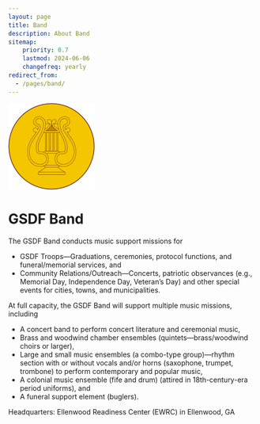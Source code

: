 ```yaml
---
layout: page
title: Band
description: About Band
sitemap:
    priority: 0.7
    lastmod: 2024-06-06
    changefreq: yearly
redirect_from:
  - /pages/band/
---
```


![](/images/army_bands_emb_n11062.gif)
# GSDF Band

The GSDF Band conducts music support missions for
- GSDF Troops—Graduations, ceremonies, protocol functions, and funeral/memorial services, and
- Community Relations/Outreach—Concerts, patriotic observances (e.g., Memorial Day, Independence Day, Veteran’s Day) and other special events for cities, towns, and municipalities.

At full capacity, the GSDF Band will support multiple music missions, including
- A concert band to perform concert literature and ceremonial music,
- Brass and woodwind chamber ensembles (quintets—brass/woodwind choirs or larger),
- Large and small music ensembles (a combo-type group)—rhythm section with or without vocals and/or horns (saxophone, trumpet, trombone) to perform contemporary and popular music,
- A colonial music ensemble (fife and drum) (attired in 18th-century-era period uniforms), and
- A funeral support element (buglers).

Headquarters: Ellenwood Readiness Center (EWRC) in Ellenwood, GA
